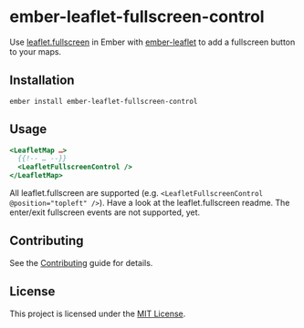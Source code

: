 ember-leaflet-fullscreen-control
==============================================================================

Use [leaflet.fullscreen](https://github.com/brunob/leaflet.fullscreen) in Ember with [ember-leaflet](https://ember-leaflet.com) to add a fullscreen button to your maps.



Installation
------------------------------------------------------------------------------

```
ember install ember-leaflet-fullscreen-control
```


Usage
------------------------------------------------------------------------------

```hbs
<LeafletMap …>
  {{!-- … --}}
  <LeafletFullscreenControl />
</LeafletMap>
```

All leaflet.fullscreen are supported (e.g. `<LeafletFullscreenControl @position="topleft" />`). Have a look at the leaflet.fullscreen readme. The enter/exit fullscreen events are not supported, yet.

Contributing
------------------------------------------------------------------------------

See the [Contributing](CONTRIBUTING.md) guide for details.


License
------------------------------------------------------------------------------

This project is licensed under the [MIT License](LICENSE.md).
